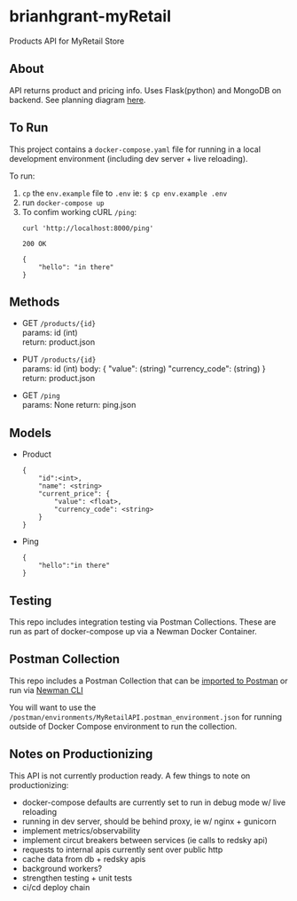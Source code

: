 # brianhgrant-myRetail

Products API for MyRetail Store

## About

API returns product and pricing info. Uses Flask(python) and MongoDB on backend. See planning diagram [here](https://drive.google.com/file/d/1qHuE3VXwZCBMh6_zeaUHdVtxZX8MxZc0/view?usp=sharing).

## To Run

This project contains a `docker-compose.yaml` file for running in a local development environment (including dev server + live reloading).

To run:

1. `cp` the `env.example` file to `.env` ie: `$ cp env.example .env`
2. run `docker-compose up`
3. To confim working cURL `/ping`:
    ```
    curl 'http://localhost:8000/ping'
    
    200 OK

    {
        "hello": "in there"
    }
    ```

## Methods

* GET `/products/{id}`  
params: id (int)  
return: product.json  

* PUT `/products/{id}`  
params: id (int)
body: {
    "value": (string)
    "currency_code": (string)
} 
return: product.json 

* GET `/ping`  
params: None
return: ping.json 

## Models

* Product  
    ```
    { 
        "id":<int>,
        "name": <string>
        "current_price": {
	        "value": <float>,
	        "currency_code": <string>
        }
    }
    ```
* Ping
    ```
    {
        "hello":"in there"
    }
    ```

## Testing

This repo includes integration testing via Postman Collections. These are run as part of docker-compose up via a Newman Docker Container.

## Postman Collection

This repo includes a Postman Collection that can be [imported to Postman](https://learning.postman.com/docs/getting-started/importing-and-exporting-data/) or run via [Newman CLI](https://www.npmjs.com/package/newman)

You will want to use the `/postman/environments/MyRetailAPI.postman_environment.json` for running outside of Docker Compose environment to run the collection.

## Notes on Productionizing

This API is not currently production ready. A few things to note on productionizing:

* docker-compose defaults are currently set to run in debug mode w/ live reloading
* running in dev server, should be behind proxy, ie w/ nginx + gunicorn
* implement metrics/observability
* implement circut breakers between services (ie calls to redsky api)
* requests to internal apis currently sent over public http
* cache data from db + redsky apis
* background workers?
* strengthen testing + unit tests
* ci/cd deploy chain